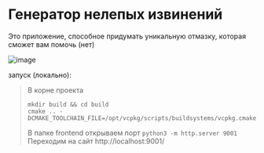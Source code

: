 # Генератор нелепых извинений

Это приложение, способное придумать уникальную отмазку, которая сможет вам помочь (нет)

![image](https://github.com/user-attachments/assets/88308d83-dc98-4ca5-84bc-251ece7f3693)


запуск (локально):
> В корне проекта
>```
>mkdir build && cd build
>cmake .. -DCMAKE_TOOLCHAIN_FILE=/opt/vcpkg/scripts/buildsystems/vcpkg.cmake
>```
> В папке frontend открываем порт 
>`python3 -m http.server 9001`
> Переходим на сайт http://localhost:9001/
